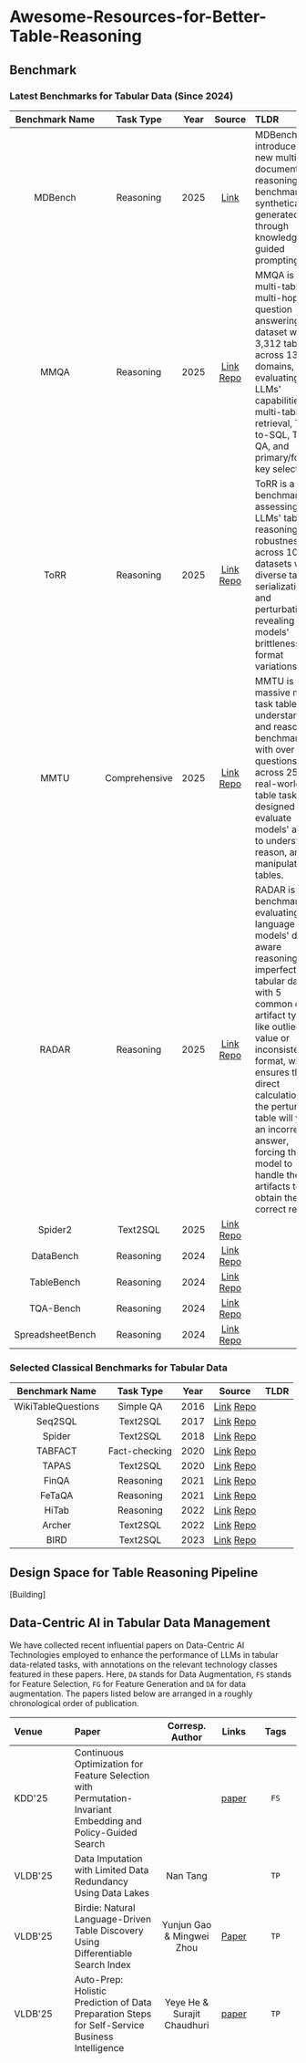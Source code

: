 # Awesome-Resources-for-Better-Table-Reasoning

## Benchmark
### Latest Benchmarks for Tabular Data (Since 2024)

| Benchmark Name | Task Type     | Year | Source                                                                                  | TLDR |
|:--------------:|:-------------:|:----:|:---------------------------------------------------------------------------------------:|:-----|
| MDBench        | Reasoning     | 2025 | [Link](https://github.com/jpeper/MDBench) | MDBench introduces a new multi-document reasoning benchmark synthetically generated through knowledge-guided prompting. |
| MMQA           | Reasoning     | 2025 | [Link](https://openreview.net/pdf?id=GGlpykXDCa)  [Repo](https://github.com/WuJian1995/MMQA/issues/2)| MMQA is a multi-table multi-hop question answering dataset with 3,312 tables across 138 domains, evaluating LLMs' capabilities in multi-table retrieval, Text-to-SQL, Table QA, and primary/foreign key selection.
| ToRR           | Reasoning     | 2025 | [Link](https://arxiv.org/pdf/2502.19412)  [Repo](https://github.com/IBM/unitxt/blob/main/prepare/benchmarks/torr.py)| ToRR is a benchmark assessing LLMs' table reasoning and robustness across 10 datasets with diverse table serializations and perturbations, revealing models' brittleness to format variations.
| MMTU           | Comprehensive | 2025 | [Link](https://arxiv.org/pdf/2506.05587)  [Repo](https://github.com/MMTU-Benchmark/MMTU)| MMTU is a massive multi-task table understanding and reasoning benchmark with over 30K questions across 25 real-world table tasks, designed to evaluate models' ability to understand, reason, and manipulate tables.
| RADAR          | Reasoning     | 2025 | [Link](https://kenqgu.com/assets/pdf/RADAR_ARXIV.pdf)  [Repo](https://huggingface.co/datasets/kenqgu/RADAR)| RADAR is a benchmark for evaluating language models' data-aware reasoning on imperfect tabular data with 5 common data artifact types like outlier value or inconsistent format, which ensures that direct calculation on the perturbed table will yield an incorrect answer, forcing the model to handle the artifacts to obtain the correct result.
| Spider2        | Text2SQL      | 2025 | [Link](https://arxiv.org/abs/2411.07763)  [Repo](https://github.com/xlang-ai/Spider2)|
| DataBench      | Reasoning     | 2024 | [Link](https://aclanthology.org/2024.lrec-main.1179.pdf)  [Repo](https://huggingface.co/datasets/cardiffnlp/databench)|
| TableBench     | Reasoning     | 2024 | [Link](https://arxiv.org/abs/2408.09174)  [Repo](https://github.com/TableBench/TableBench)|
| TQA-Bench      | Reasoning     | 2024 | [Link](https://arxiv.org/pdf/2411.19504)  [Repo](https://github.com/Relaxed-System-Lab/TQA-Bench)|
| SpreadsheetBench | Reasoning     | 2024 | [Link](https://arxiv.org/pdf/2406.14991)  [Repo](https://github.com/RUCKBReasoning/SpreadsheetBench/tree/main/data)|

### Selected Classical Benchmarks for Tabular Data
| Benchmark Name | Task Type     | Year | Source                                                                                  | TLDR |
|:--------------:|:-------------:|:----:|:---------------------------------------------------------------------------------------:|:-----|
| WikiTableQuestions| Simple QA  | 2016 | [Link](https://arxiv.org/pdf/1508.00305) [Repo](https://github.com/ppasupat/WikiTableQuestions)|
| Seq2SQL        | Text2SQL      | 2017 | [Link](https://arxiv.org/pdf/1709.00103)  [Repo](https://github.com/salesforce/WikiSQL)|
| Spider         | Text2SQL      | 2018 | [Link](https://arxiv.org/pdf/1809.08887)  [Repo](https://yale-lily.github.io/spider)|
| TABFACT        | Fact-checking | 2020 | [Link](https://arxiv.org/pdf/1909.02164)  [Repo](https://github.com/wenhuchen/Table-Fact-Checking)|
| TAPAS          | Text2SQL      | 2020 | [Link](https://arxiv.org/pdf/2004.02349)  [Repo](https://github.com/google-research/tapas)|
| FinQA          | Reasoning     | 2021 | [Link](https://arxiv.org/pdf/2109.00122)  [Repo](https://github.com/czyssrs/FinQA)|
| FeTaQA         | Reasoning     | 2021 | [Link](https://arxiv.org/pdf/2104.00369)  [Repo](https://github.com/Yale-LILY/FeTaQA)|
| HiTab          | Reasoning     | 2022 | [Link](https://aclanthology.org/2022.acl-long.78.pdf) [Repo](https://github.com/microsoft/HiTab)
| Archer         | Text2SQL      | 2022 | [Link](https://arxiv.org/pdf/2402.12554)  [Repo](https://sig4kg.github.io/archer-bench/dataset/database.zip)|
| BIRD           | Text2SQL      | 2023 | [Link](https://arxiv.org/pdf/2305.03111.pdf)  [Repo](https://github.com/AlibabaResearch/DAMO-ConvAI/tree/main/bird)|

## Design Space for Table Reasoning Pipeline
\[Building\]

## Data-Centric AI in Tabular Data Management
We have collected recent influential papers on Data-Centric AI Technologies employed to enhance the performance of LLMs in tabular data-related tasks, with annotations on the relevant technology classes featured in these papers. Here, `DA` stands for Data Augmentation, `FS` stands for Feature Selection, `FG` for Feature Generation and `DA` for data augmentation. The papers listed below are arranged in a roughly chronological order of publication.

| Venue       | Paper                                                        | Corresp. Author |                           Links                             |   Tags    | TLDR                                                         |
| :---------- | :----------------------------------------------------------- | :-------------: |:----------------------------------------------------------: | :-------: | :----------------------------------------------------------- |
| KDD'25      | Continuous Optimization for Feature Selection with Permutation-Invariant Embedding and Policy-Guided Search |   |  [paper](https://arxiv.org/pdf/2505.11601)    | `FS` | 
| VLDB'25     | Data Imputation with Limited Data Redundancy Using Data Lakes | Nan Tang  |      | `TP` |
| VLDB'25     | Birdie: Natural Language-Driven Table Discovery Using Differentiable Search Index | Yunjun Gao & Mingwei Zhou | [Paper](https://arxiv.org/pdf/2504.21282)   | `TP` |
| VLDB'25     | Auto-Prep: Holistic Prediction of Data Preparation Steps for Self-Service Business Intelligence | Yeye He & Surajit Chaudhuri  |  [paper](https://arxiv.org/pdf/2504.11627)    | `TP` | 
| VLDB'25     | AutoPrep: Natural Language Question-Aware Data Preparation with a Multi-Agent Framework | Nan Tang, Guoliang Li, Xiaoyong Du  |  [paper](https://arxiv.org/pdf/2412.10422)    | `TP` | This paper introduces Autoprep, a system that designed for automatically pre-process the tables for table reasoning task, regarding to the query. Three main data problems are emphasized in this work, Missing Semantics(a needed column missed), Inconsistent Value(values appears in different forms in a certain column) and Irrelevant column. AutoPrep decomposes the data prep process into three stages: planning stage, programming stage and executing stage. Planner will generate an SQL-like Analysis Sketch similar to Binder(ICLR'23), outlining how the table should be transformed to produce the answer. In programming stage, Programmer agents translate a high-level logical plan into a physical plan by generating low-level code, which is then passed to an Executor agent for code execution and interactive debugging. One should note all those processings are online. |
| SIGMOD'25   | Pneuma: Leveraging LLMs for Tabular Data Representation and Retrieval in an End-to-End System | Raul Castro Fernandez  |   [paper](https://arxiv.org/pdf/2504.09207) | `TP` | Pneuma system is a retrieval-augmented generation (RAG) system designed to efficiently discover tabular data. It does not only consider the table content information but also the context information. The system will firstly utilize LLM's knowledge to normalize provide meaningful column descriptions, even for abbreviations or domain-specific terms that may be challenging for humans or smaller models to interpret. Then, it use embedding model to generate vector representation of the table with context. In retrieval stage, the system will retrieves tables based on the user query 𝑄 by integrating three signals: lexical (BM25), semantic (vector search), and a signal based on LLM judgment. |
| SIGMOD'25   | Data+AI: LLM4Data and Data4LLM | Guoliang Li |  [paper](https://dl.acm.org/doi/10.1145/3722212.3725641)   |  |
| SIGMOD'25   | Adda: Towards Efficient in-Database Feature Generation via LLM-based Agents | |  [paper](https://dl.acm.org/doi/10.1145/3725262)    | `FG` | 
| SIGMOD'25   | GEIL: A Graph-Enhanced Interpretable Data Cleaning Framework with Large Language Models | |  [paper](https://dl.acm.org/doi/10.1145/3698811)    | `` | 
| SIGMOD'25   | Auto-Test: Learning Semantic-Domain Constraints for Unsupervised Error Detection in Tables | |  [paper](https://arxiv.org/pdf/2504.10762) | ? |
| AAAI'25     | Dynamic and Adaptive Feature Generation with LLM | |  [paper](https://ojs.aaai.org/index.php/AAAI/article/view/33851)    | `FG` | 
| Nature'25   | Accurate predictions on small data with a tabular foundation model |  Frank Hutter |  [paper](https://www.nature.com/articles/s41586-024-08328-6)    | |
| ICML'25     | Are Large Language Models Ready for Multi-Turn Tabular Data Analysis? | |  [paper](https://openreview.net/attachment?id=flKhxGTBj2&name=pdf)    | `` | 
| ICML'25     | Compositional Condition Question Answering in Tabular Understanding | |  [paper](https://openreview.net/attachment?id=aXU48nrA2v&name=pdf)    | `` | 
| ICML'25     | Quantifying Prediction Consistency Under Fine-tuning Multiplicity in Tabular LLMs | |  [paper](https://arxiv.org/pdf/2407.04173v2)    | `` |
| ICML'25     | TabICL: A Tabular Foundation Model for In-Context Learning on Large Data | Marine Le Morvan |  [paper](https://arxiv.org/pdf/2502.05564)    | `` |
| ICML'25     | FairPFN: A Tabular Foundation Model for Causal Fairness | Frank Hutter |  [paper](https://arxiv.org/pdf/2407.05732)    | `` |
| ICML'25     | TabPFN Unleashed: A Scalable and Effective Solution to Tabular Classification Problems | Han-Jia Ye |  [paper](https://arxiv.org/abs/2502.02527)    | `` |
| ICML'25     | Compositional Condition Question Answering in Tabular Understanding | Han-Jia Ye |  [paper](https://openreview.net/attachment?id=aXU48nrA2v&name=pdf)    | `` |
| ICLR'25     | Exploring LLM Agents for Cleaning Tabular Machine Learning Datasets | Christian Holz |  [paper](https://arxiv.org/abs/2503.06664)    | `` |
| IJCAI'25    | Evolutionary Large Language Model for Automated Feature Transformation | |  [paper](https://arxiv.org/pdf/2406.03505)    | `FG` | 
| ICDM'25     | OpenFE++: Efficient Automated Feature Generation via Feature Interaction |   |  [paper](https://arxiv.org/pdf/2504.17356)    | `FS` | 
| NAACL'25    | ALTER: Augmentation for Large-Table-Based Reasoning | Hanfang Yang |  [paper](https://aclanthology.org/2025.naacl-long.9/)    | Table Sampling | The ALTER framework enhances large-table reasoning through a workflow that augments queries into sub-queries and tables with schema, semantic, and literal information, filters relevant rows/columns via embedding-based sampling and LLM-driven selection, generates and executes SQL to obtain sub-tables, and uses a joint reasoner to aggregate results from primary and sub-query workflows.
| NAACL'25    | TART: An Open-Source Tool-Augmented Framework for Explainable Table-based Reasoning |   |  [paper](https://arxiv.org/pdf/2409.11724)    | `DA` | TART contains three key components: a table formatter (clean and unify the format of the table) to ensure accurate data representation, a tool maker (python code) to develop specific computational tools, and an explanation generator to maintain explainability. 
| NAACL'25    | H-STAR: LLM-driven Hybrid SQL-Text Adaptive Reasoning on Tables | Dan Roth & Chandan K. Reddy |  [paper](https://aclanthology.org/2025.naacl-long.445.pdf)    | ?  | 
| Arxiv'2505  | Text-to-Pipeline: Bridging Natural Language and Data Preparation Pipelin | Yunjun Gao |  [paper](https://arxiv.org/abs/2505.15874)    | `TP` | This papere introduces a table preparation pipeline called Text-to-pipeline which will translated users' input NL queries to data preparation pipelines. Although Autoprep(VLDB'25) can automatically prepare on the Question in QA task, but this paper argues that Autoprep does not support general-purpose pipeline generation. Text-to-pipeline formalizes it as symbolic program generation in a domain-specific language (DSL), which can be compiled into executable backend code such as Pandas or SQL. |
| Arxiv'2507  | Reinforcement Learning-based Feature Generation Algorithm for Scientific Data | |  [paper](https://arxiv.org/abs/2507.03498)    | `FG` | 
| Arxiv'2506  | What to Keep and What to Drop: Adaptive Table Filtering Framework | |  [paper](https://arxiv.org/pdf/2506.23463)    | `` | 
| Arxiv'2501  | TableMaster: A Recipe to Advance Table Understanding with Language Models          | |  [paper](https://arxiv.org/pdf/2501.19378)    | ?    |
| Arxiv'2502  | Towards Question Answering over Large Semi-structured Tables  |   |  [paper](https://arxiv.org/pdf/2502.13422)    | ?    |
| Arxiv'2505  | Weaver: Interweaving SQL and LLM for Table Reasoning | Vivek Gupta |  [paper](https://arxiv.org/pdf/2505.18961)    | `TR` | This paper proposed Weaver system that weave SQL and LLMs for table-based question answering. This system decomposes the reasoning task into four stage: pre-process stage, planning stage, code execution stage and answer extraction stage. Planner decomposes the query into several sequential subtasks, each of them could be done by either SQL or LLM. And a secondary LLM is assigned to verify the initial plan. Following planning, the Weaver executes the plan sequentially, combining SQL queries and LLM-generated prompts. In the final pipeline stage, the intermediate table and user query are inputted to an LLM, which generates a natural language answer.|
| NIPS'24    | TableRAG: Million-Token Table Understanding with Language Models |   |  [paper](https://arxiv.org/pdf/2410.04739)    | ? | 
| ICLR'24    | OpenTab: Advancing Large Language Models as Open-domain Table Reasoners |   |  [paper](https://arxiv.org/pdf/2402.14361)    | ? | 
| ICLR'24    | CABINET: Content Relevance based Noise Reduction for Table Question Answering |   |  [paper](https://arxiv.org/pdf/2402.01155)    | ? | 
| ICLR'24    | Chain-of-Table: Evolving Tables in the Reasoning Chain for Table Understanding | Tomas Pfister  |  [paper](https://arxiv.org/pdf/2401.04398)    | `TP` | CHAIN-OF-TABLE enables LLMs to dynamically plan a chain of operations over a table T in response to a given question Q. It utilizes atomic tool-based operations to construct the table chain. These operations include adding columns, selecting rows or columns, grouping, and sorting, which are common in SQL and DataFrame development. After processing the table, the system will query the reasoning LLM with the last intermediate Table and the NL query. | 
| ICLR'24    | ReMasker: Imputing Tabular Data with Masked Autoencoding | Artem Babenko  |  [paper](https://openreview.net/pdf?id=KI9NqjLVDT)    | ? | 
| ICLR'24    | TabR: Tabular Deep Learning Meets Nearest Neighbors |   |  [paper](https://openreview.net/pdf?id=rhgIgTSSxW)    | ? | 
| ICLR'24    | Making Pre-trained Language Models Great on Tabular Prediction |   Jintai Chen |  [paper](https://openreview.net/pdf?id=anzIzGZuLi)    | ? | 
| ICML'24    | Large Language Models Can Automatically Engineer Features for Few-Shot Tabular Learning |   |  [paper](https://openreview.net/pdf?id=anzIzGZuLi)    | ? |
| ICML'24    | Position: Why Tabular Foundation Models Should Be a Research Priority | Mihaela van der Schaar |  [paper](https://openreview.net/pdf?id=amRSBdZlw9)    | ? |
| ICML'24    | Curated LLM: Synergy of LLMs and Data Curation for tabular augmentation in low-data regimes | Gael Varoquaux |  [paper](https://arxiv.org/pdf/2402.16785)    | ? |
| ICML'24    | CARTE: Pretraining and Transfer for Tabular Learning | Mihaela van der Schaar |  [paper](https://openreview.net/pdf?id=9cG1oRnqNd)    | ? |
| ICML'24    | TabLog: Test-Time Adaptation for Tabular Data Using Logic Rules | Vasant Honavar |  [paper](https://openreview.net/pdf?id=LZeixIvQcB)    | ? |
| ICML'24    | Tabular Insights, Visual Impacts: Transferring Expertise from Tables to Images | De-Chuan Zhan |  [paper](https://openreview.net/forum?id=v7I5FtL2pV)    | ? |
| ICML'24    | Large Language Models Can Automatically Engineer Features for Few-Shot Tabular Learning | Tomas Pfister | [paper](https://openreview.net/forum?id=v7I5FtL2pV)    | ? |
| ICML'24 workshop   | Learning to Reduce: Towards Improving Performance of Large Language Models on Structured Data|   |  [paper](https://arxiv.org/pdf/2407.02750)    | ? | 
| KDD'24      | Unsupervised Generative Feature Transformation via Graph Contrastive Pre-training and Multi-objective Fine-tuning |   |  [paper](https://arxiv.org/pdf/2405.16879)    | `FG` | 
| KDD'24      | Feature selection as deep sequential generative learning. |   |  [paper](https://arxiv.org/pdf/2403.03838)    | `FS` | 
| KDD'24      | Can a Deep Learning Model be a Sure Bet for Tabular Prediction? |  |  [paper](https://dl.acm.org/doi/10.1145/3637528.3671893) | |
| KDD'24      | From Supervised to Generative: A Novel Paradigm for Tabular Deep Learning with Large Language Models | |  [paper](https://arxiv.org/pdf/2310.07338) ||
| SIGMOD'24   | SAGA: A Scalable Framework for Optimizing Data Cleaning Pipelines for Machine Learning Applications | Yin Lou |  [paper](https://dl.acm.org/doi/10.1145/3654942)    | `FS` | 
| SIGMOD'24   | ChatPipe: Orchestrating Data Preparation Pipelines by Optimizing Human-ChatGPT Interactions | Nan Tang |  [paper](https://dl.acm.org/doi/abs/10.1145/3626246.3654727)    | `TP` | 
| SIGMOD'24   | FeatureLTE: Learning to Estimate Feature Importance |   |  [paper](https://dl.acm.org/doi/10.1145/3617338)    | `FS` | 
| SIGMOD'24   | Solo: Data Discovery Using Natural Language Questions Via A Self-Supervised Approach | Raul Castro Fernandez |  [paper](https://arxiv.org/pdf/2301.03560v2)    | `TP` | SOLO introduces a more fine-grained representation by encoding each cell–attribute–cell triplet into a fixeddimensional embedding. For indexing, most methods rely on approximate nearest neighbor (ANN) algorithms, such as IVF-PQ. This work also introduces a training data synthesizing method and a following self-supervised training paradigm. However, it suffers froms from long training time and huge storage use. |
| VLDB'24     | ReAcTable: Enhancing ReAct for Table Question Answering | Jignesh M. Patel  |  [paper](https://arxiv.org/pdf/2310.00815)    | `TP` `TR` | ReAcTable is inspired by ReAct, which combined CoT and Tool-using in one framework. In the ReAcTable Framework, an LLM would break the problem into multiple steps and generate SQL code or Python code for processing the table and generate intermediate table for better reasoning. The framework als0 design some techniques to handle the exception like SQL query requires a column that does not exist in the given table.
| VLDB'24     | Generalizable Data Cleaning of Tabular Data in Latent Space | Carsten Binnig  |  [paper](https://www.vldb.org/pvldb/vol17/p4786-reis.pdf)    | ? | 
| VLDB'24     | AutoTQA: Towards Autonomous Tabular Qestion Answering through Multi-Agent Large Language Models | Qi Liu |  [paper](https://www.vldb.org/pvldb/vol17/p3920-zhu.pdf)    | `TR` | | 
| EMNLP'24    | NormTab: Improving Symbolic Reasoning in LLMs Through Tabular Data Normalization | Davood Rafiei |  [paper](https://arxiv.org/pdf/2406.17961)    | `TP` | 
| EMNLP'24    | ProTrix: Building Models for Planning and Reasoning over Tables with Sentence Context | Yansong Feng |  [paper](https://arxiv.org/pdf/2403.02177) | ? | 
| EMNLP'24    | TAP4LLM: Table Provider on Sampling, Augmenting, and Packing Semi-structured Data for Large Language Model Reasoning |   |  [paper](https://arxiv.org/pdf/2312.09039)    | `TP` | This paper constructed a pipeline to boost LLM's performance of table reasoning by introducing three components, Table Sampling Module, Table Augmentationd Module and Table Packing Module. In each module, the authors designed and compared several common methods under various usage scenarios, aiming to searching for best practices for leveraging LLMs for table reasoning tasks.  |
| EMNLP'24 (Demo)   | OpenT2T: An Open-Source Toolkit for Table-to-Text Generation |   |  [paper](https://aclanthology.org/2024.emnlp-demo.27.pdf)    | ? | 
| ACL'24      | Is Table Retrieval a Solved Problem? Exploring Join-Aware Multi-Table Retrieval | Roth Dan |  [paper](https://arxiv.org/pdf/2404.09889) | ? |
| NAACL'24    | Rethinking Tabular Data Understanding with Large Language Models | |  [paper](https://arxiv.org/pdf/2312.16702) | ? |
| NAACL'24    | TabSQLify: Enhancing Reasoning Capabilities of LLMs Through Table Decomposition |   |  [paper](https://arxiv.org/pdf/2404.10150)    | ? | 
| NAACL'24    | e5: zero-shot hierarchical table analysis using augmented llms via explain, extract, execute, exhibit and extrapolate |   |  [paper](https://aclanthology.org/2024.naacl-long.68.pdf)    | ? |  First, the model is guided by designed prompt to understand the hierarchical structure of the table, including the multi-level headers and their implicit semantic relationships. Then, it generates code to pull out the data rows and columns relevant to the query, along with performing necessary operations like filtering or calculations. Next, an external tool runs this code to get accurate results, preventing the model from making up information. These results are then presented clearly. Finally, the model uses its reasoning ability to analyze these results and derive the final answer to the query. For large tables that exceed token limits, the pipeline first compresses them by identifying and keeping only the most relevant data, while adding back potentially useful information to ensure key details aren’t lost, before proceeding with the above steps.
| CIKM'24    | Reinforcement feature transformation for polymer property performance prediction | |  [paper](https://dl.acm.org/doi/abs/10.1145/3627673.3680105)    | `FG` | 
| ICDM'24    | Feature interaction aware automated data representation transformation. |   |  [paper](https://arxiv.org/pdf/2309.17011)    | `FG` | 
| Arxiv'2411    | Tablegpt2: A large multimodal model with tabular data integration |   |  [paper](https://arxiv.org/pdf/2411.02059)    | | 
| Arxiv'2407    | Talent: A Tabular Analytics and Learning Toolbox | Han-Jia Ye  |  [paper](https://arxiv.org/pdf/2407.04057)    | | 
| SIGMOD'23  | Generation of Training Examples for Tabular Natural Language Inference | Paolo Papotti  |  [paper](https://dl.acm.org/doi/10.1145/3626730)    |  | 
| NIPS'23    | Reinforcement-enhanced autoregressive feature transformation: gradient-steered search in continuous space for postfix expressions |   |  [paper](https://arxiv.org/pdf/2010.08784)    | `FG` `FS` | 
| NIPS'23    | DIN-SQL: Decomposed In-Context Learning of Text-to-SQL with Self-Correction |   |  [paper](https://arxiv.org/pdf/2304.11015)    |  | 
| ICML'23    | OpenFE: Automated Feature Generation with Expert-level Performance |   |  [paper](https://arxiv.org/abs/2211.12507)    | `FG` | 
| ICLR'23    | TabPFN: A Transformer That Solves Small Tabular Classification Problems in a Second | Frank Hutter |  [paper](https://openreview.net/pdf?id=cp5PvcI6w8_)    | ? |
| ICLR'23    | Binding Language Models in Symbolic Languages | Tao Yu |  [paper](https://openreview.net/pdf?id=lH1PV42cbF)    | Tool Using | BINDER, a training-free neural-symbolic framework, extends programming language grammar coverage by binding language model functionalities via a unified API; during execution, it parses programs into abstract syntax trees (ASTs) based on the extended grammar to support nested API calls. For the operations exceeding SQL capabilities, BINDER assigns an LLM to complete the task via APIs, treating it as a special new identifier in grammar and a node in ASTs. The result returned from the LLM is stored as a variable compatible with the standard symbolic language grammar for deriving the final result.
| ICDE'23    | Toward Efficient Automated Feature Engineering |   |  [paper](https://epubs.siam.org/doi/pdf/10.1137/1.9781611978520.3?download=true)    | `FG` `FS` | 
| ICDE'23    | PA-FEAT: Fast Feature Selection for Structured Data via Progress-Aware Multi-Task Deep Reinforcement Learning |   |  [paper](https://ieeexplore.ieee.org/abstract/document/10184534)    | `FS` | 
| ICDE'23    | Toward a Unified Framework for Unsupervised Complex Tabular Reasoninh |   |  [paper](https://ieeexplore.ieee.org/stamp/stamp.jsp?tp=&arnumber=10184763&tag=1) | `Pipeline` |
| AAAI'23    | Efficient Top-K Feature Selection Using Coordinate Descent Method | |  [paper](https://dl.acm.org/doi/10.1609/aaai.v37i9.26258)    | `FS` | 
| AAAI'23    | T2G-FORMER: Organizing Tabular Features into Relation Graphs Promotes Heterogeneous Feature Interaction | |  [paper](https://arxiv.org/pdf/2211.16887)    | `FG` | 
| AAAI'23    | Weight Predictor Network with Feature Selection for Small Sample Tabular Biomedical Data | |  [paper](https://dl.acm.org/doi/10.1609/aaai.v37i8.26090)    | `FS` | 
| ACL'23 (Demo)    | OpenRT: An Open-source Framework for Reasoning Over Tabular Data | |  [paper](https://aclanthology.org/2023.acl-demo.32.pdf)    | ? | 
| ACL'23     | MURMUR: Modular multi-step reasoning for semistructured data-to-text generation | |  [paper](https://arxiv.org/pdf/2212.08607)    | ? | 
| KDD'23     | Treatment Effect Estimation with Adjustment Feature Selection |   |  [paper](https://dl.acm.org/doi/pdf/10.1145/3580305.3599531)    | `FS` | 
| KDD'23     | LATTE: A Framework for Learning Item-Features to Make a Domain-Expert for Effective Conversational Recommendation |   |  [paper](https://dl.acm.org/doi/10.1145/3580305.3599401)    | `FS` | 
| KDD'23     | Explicit Feature Interaction-aware Uplift Network for Online Marketing |   |  [paper](https://arxiv.org/pdf/2306.00315)    | `FG` | 
| KDD'23     | Cognitive Evolutionary Search to Select Feature Interactions for Click-Through Rate Prediction |   |  [paper](https://dl.acm.org/doi/10.1145/3580305.3599277)    | `FG` `FS` | 
| KDD'23     | Scenario-Adaptive Feature Interaction for Click-Through Rate Prediction |   |  [paper](https://dl.acm.org/doi/10.1145/3580305.3599936)    | `FG` `FS` | 
| SIGIR'23   | Single-shot feature selection for multi-task recommendations |   |  [paper](https://dl.acm.org/doi/abs/10.1145/3539618.3591767)    | `FS` |
| SIGIR'23   | Large Language Models are Versatile Decomposers: Decomposing Evidence and Questions for Table-based Reasoning |   |  [paper](https://dl.acm.org/doi/abs/10.1145/3539618.3591708)    | ? |
| TKDE'23    | Automated feature selection: A reinforcement learning perspective |   |  [paper](https://ieeexplore.ieee.org/abstract/document/9547816)    | `Survey` | 
| TKDE'23    | Data Lakes: A Survey of Functions and Systems | Matthias Jarke |  [paper](https://arxiv.org/pdf/2106.09592)    | `Survey` | 
| ICDM'23    | Beyond discrete selection: Continuous embedding space optimization for generative feature selection |   |  [paper](https://arxiv.org/pdf/2302.13221)    | `FS` | 
| Arxiv/2307    | TableGPT: Towards Unifying Tables, Nature Language and Commands into One GPT |   |  [paper](https://arxiv.org/abs/2307.08674v3)    | `` | 
| ICML'22    | Difer: differentiable automated feature engineering. |   |  [paper](https://arxiv.org/abs/2211.12507)    | `FG` `FS` | 
| KDD'22     | AutoFAS: Automatic Feature and Architecture Selection for Pre-Ranking System |   |  [paper](https://arxiv.org/pdf/2205.09394)    | `FS` | 
| KDD'22     | Group-wise reinforcement feature generation for optimal and explainable representation space reconstruction. |   |  [paper](https://arxiv.org/pdf/2205.14526)    | `FG` | 
| KDD'22     | AdaFS: Adaptive Feature Selection in Deep Recommender System |   |  [paper](https://dl.acm.org/doi/10.1145/3534678.3539204)    | `FS` | 
| WWW'22     | Autofield: Automating feature selection in deep recommender systems |   |  [paper](https://dl.acm.org/doi/abs/10.1145/3485447.3512071)    | `FS` | 
| EMNLP'22   | Realistic Data Augmentation Framework for Enhancing Tabular Reasoning |   |  [paper](https://aclanthology.org/2022.findings-emnlp.324.pdf)    | `` | 
| EMNLP'22   | Leveraging Data Recasting to Enhance Tabular Reasoning |   |  [paper](https://aclanthology.org/2022.findings-emnlp.324.pdf)    | `` | 
| KDD'21     | Fives: Feature interaction via edge search for large-scale tabular data |   |  [paper](https://arxiv.org/pdf/2007.14573)    | `FG` | 
| VLDB'21    | Auto-pipeline: synthesizing complex data pipelines by-target using reinforcement learning and search | Yeye He & Surajit Chaudhuri  |  [paper](https://arxiv.org/pdf/2106.13861)    | `TP` | 
| VLDB'21    | Deep Entity Matching with Pre-Trained Language Models | Wang-Chiew Tan  |  [paper](https://arxiv.org/abs/2004.00584)    | `FG` | 
| SIGMOD'20  | Auto-Suggest: Learning-to-Recommend Data Preparation Steps Using Data Science Notebooks  | Yeye He  |  [paper](https://dl.acm.org/doi/abs/10.1145/3318464.3389738)    | `TP` |
| SIGMOD'20  | Finding related tables in data lakes for interactive data science.  | Zachary G. Ives  |  [paper](https://dl.acm.org/doi/10.1145/3340531.3415927)    | `TP` | Introduced Juneau, a system for table discovering on data lakes. But it needs professional skillset to use, which makes it inconvenient for general users. | 
| ACL'20     | TAPAS: Weakly Supervised Table Parsing via Pre-training |  Julian Martin Eisenschlos  |  [paper](https://arxiv.org/pdf/2004.02349)    | `TP` | 
| CIKM'20    | Tolerant Markov Boundary Discovery for Feature Selection |   |  [paper](https://dl.acm.org/doi/10.1145/3340531.3415927)    | `FS` | 
| ICDM'20    | AutoFS: Automated Feature Selection via Diversity-aware Interactive Reinforcement Learning |   |  [paper](https://arxiv.org/pdf/2008.12001)    | `FS` | 
| ICDM'20    | Simplifying reinforced feature selection via restructured choice strategy of single agent. |   |  [paper](https://arxiv.org/pdf/2009.09230)    | `FS` | 
| KDD'19     | Automating Feature Subspace Exploration via Multi-Agent Reinforcement Learning |   |  [paper](https://dl.acm.org/doi/10.1145/3292500.3330868)    | `FS` | 

### Books, Tutorials and Survey Papers
[Natural Language Interfaces for Tabular DataQuerying and Visualization: A Survey](https://arxiv.org/pdf/2310.17894)

[Large Language Models(LLMs) on Tabular Data: Prediction, Generation, and Understanding - A Survey](https://arxiv.org/pdf/2402.17944v2)

[Principles of Data Wrangling: Practical Techniques for Data Preparation](https://dl.acm.org/doi/book/10.5555/3165161)

[Large Language Models for Tabular Data: Progresses and Future Directions](https://dl.acm.org/doi/abs/10.1145/3626772.3661384)

[A Survey on Table Mining with Large Language Models: Challenges, Advancements and Prospects](https://d197for5662m48.cloudfront.net/documents/publicationstatus/252177/preprint_pdf/3d9c9b7d57481675d0d6e486c8bb7985.pdf)

[Tabular Data-centric AI: Challenges, Techniques and Future Perspectives](https://dl.acm.org/doi/pdf/10.1145/3627673.3679102)

[A Survey on Data-Centric AI: Tabular Learning from Reinforcement Learning and Generative AI Perspective](https://arxiv.org/pdf/2502.08828)

[A Survey of Table Reasoning with Large Language Models](https://arxiv.org/abs/2402.08259)
[Table Meets LLM: Can Large Language Models Understand Structured Table Data? A Benchmark and Empirical Study](https://arxiv.org/pdf/2305.13062)

